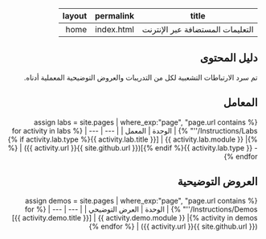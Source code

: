 <div id="readme" class="Box-body readme blob js-code-block-container p-5 p-xl-6 gist-border-0" dir="rtl">
    <article class="markdown-body entry-content container-lg" itemprop="text"><table>
  <thead>
  <tr>
  <th>title</th>
  <th>permalink</th>
  <th>layout</th>
  </tr>
  </thead>
  <tbody>
  <tr>
  <td><div>التعليمات المستضافة عبر الإنترنت</div></td>
  <td><div>index.html</div></td>
  <td><div>home</div></td>
  </tr>
  </tbody>
</table>

# دليل المحتوى

تم سرد الارتباطات التشعبية لكل من التدريبات والعروض التوضيحية المعملية أدناه.

## المعامل

{% assign labs = site.pages | where_exp:"page", "page.url contains '/Instructions/Labs'" %}
| الوحدة | المعمل |
| --- | --- | 
{% for activity in labs  %}| {{ activity.lab.module }} | [{{ activity.lab.title }}{% if activity.lab.type %} - {{ activity.lab.type }}{% endif %}]({{ site.github.url }}{{ activity.url }}) |
{% endfor %}

## العروض التوضيحية

{% assign demos = site.pages | where_exp:"page", "page.url contains '/Instructions/Demos'" %}
| الوحدة | العرض التوضيحي |
| --- | --- | 
{% for activity in demos  %}| {{ activity.demo.module }} | [{{ activity.demo.title }}]({{ site.github.url }}{{ activity.url }}) |
{% endfor %}
